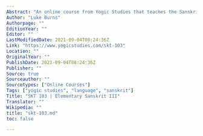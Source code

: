 ```yaml
---
Abstract: "An online course from Yogic Studies that teaches the Sanskrit language."
Author: "Luke Burns"
Authorpage: ""
EditionYear: ""
Editor: ""
LastModifiedDate: 2021-09-04T08:24:36Z
Link: "https://www.yogicstudies.com/skt-103"
Location: ""
OriginalYear: ""
PublishDate: 2021-09-04T08:24:36Z
Publisher: ""
Source: true
Sourceauthor: ""
Sourcetypes: ["Online Courses"]
Tags: ["yogic studies", "language", "sanskrit"]
Title: "SKT 103 | Elementary Sanskrit III"
Translator: ""
Wikipedia: ""
title: "skt-103.md"
toc: false

---
```

